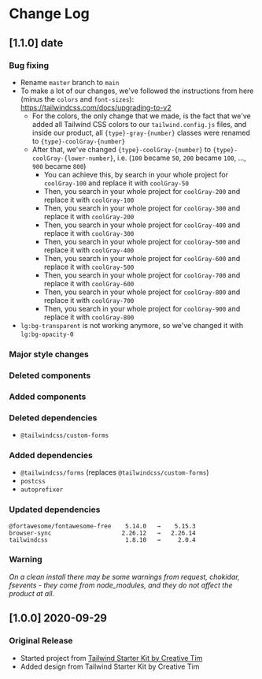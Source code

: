 # Change Log

## [1.1.0] date
### Bug fixing
- Rename `master` branch to `main`
- To make a lot of our changes, we've followed the instructions from here (minus the `colors` and `font-sizes`): https://tailwindcss.com/docs/upgrading-to-v2
  - For the colors, the only change that we made, is the fact that we've added all Tailwind CSS colors to our `tailwind.config.js` files, and inside our product, all `{type}-gray-{number}` classes were renamed to `{type}-coolGray-{number}`
  - After that, we've changed `{type}-coolGray-{number}` to `{type}-coolGray-{lower-number}`, i.e. (`100` became `50`, `200` became `100`, ..., `900` became `800`)
    - You can achieve this, by search in your whole project for `coolGray-100` and replace it with `coolGray-50`
    - Then, you search in your whole project for `coolGray-200` and replace it with `coolGray-100`
    - Then, you search in your whole project for `coolGray-300` and replace it with `coolGray-200`
    - Then, you search in your whole project for `coolGray-400` and replace it with `coolGray-300`
    - Then, you search in your whole project for `coolGray-500` and replace it with `coolGray-400`
    - Then, you search in your whole project for `coolGray-600` and replace it with `coolGray-500`
    - Then, you search in your whole project for `coolGray-700` and replace it with `coolGray-600`
    - Then, you search in your whole project for `coolGray-800` and replace it with `coolGray-700`
    - Then, you search in your whole project for `coolGray-900` and replace it with `coolGray-800`
- `lg:bg-transparent` is not working anymore, so we've changed it with `lg:bg-opacity-0`
### Major style changes

### Deleted components

### Added components

### Deleted dependencies
- `@tailwindcss/custom-forms`
### Added dependencies
- `@tailwindcss/forms` (replaces `@tailwindcss/custom-forms`)
- `postcss`
- `autoprefixer`
### Updated dependencies
```
@fortawesome/fontawesome-free    5.14.0   →    5.15.3
browser-sync                    2.26.12   →   2.26.14
tailwindcss                      1.8.10   →     2.0.4
```
### Warning
_On a clean install there may be some warnings from request, chokidar, fsevents - they come from node_modules, and they do not affect the product at all._

## [1.0.0] 2020-09-29
### Original Release
- Started project from [Tailwind Starter Kit by Creative Tim](https://www.creative-tim.com/learning-lab/tailwind-starter-kit/presentation?ref=njs-changelog)
- Added design from Tailwind Starter Kit by Creative Tim
